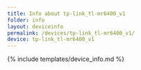 ```yaml
---
title: Info about tp-link_tl-mr6400_v1
folder: info
layout: deviceinfo
permalink: /devices/tp-link_tl-mr6400_v1/
device: tp-link_tl-mr6400_v1
---
```

{% include templates/device_info.md %}
